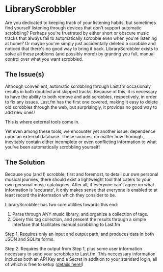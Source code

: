 # LibraryScrobbler
Are you dedicated to keeping track of your listening habits, but sometimes find yourself listening through devices that don't support automatic scrobbling?
Perhaps you're frustrated by either short or obscure music tracks that always fail to automatically scrobble even when you're listening at home?
Or maybe you've simply just accidentally deleted a scrobble and noticed that there's no good way to bring it back. 
LibraryScrobbler exists to solve all these problems (and possibly more!) by granting you full, manual control over what you want scrobbled.

## The Issue(s)
Although convenient, automatic scrobbling through Last.fm occasionaly results in both doubled and skipped tracks. Because of this, it is necessary to have the ability to both remove and add scrobbles, respectively, in order to fix any issues.
Last.fm has the first one covered, making it easy to delete old scrobbles through the web, but surprisingly, it provides no good way to add new ones!

This is where external tools come in.

Yet even among these tools, we encounter yet another issue: dependence upon an external database.
These sources, no matter how thorough, inevitably contain either incomplete or even conflicting information to what you've been automatically scrobbling yourself!

## The Solution
Because you (and I) scrobble, first and foremost, to detail our own personal musical journies, there should exist a lightweight tool that caters to your own personal music catalogues.
After all, if everyone can't agree on what information is 'accurate', it only makes sense that everyone is enabled to at least record the information which they consider to be.  

LibraryScrobbler has two core utilities towards this end:
1. Parse through ANY music library, and organize a collection of tags.
2. Query this tag collection, and present the results through a simple interface that facilitates manual scrobbling to Last.fm

Step 1. Requires only an input and output path, and produces data in both JSON and SQLite forms.

Step 2. Requires the output from Step 1, plus some user information necessary to send your scrobbles to Last.fm.
This neccessary information includes both an API Key and a Secret in addition to your standard login, all of which is free to setup ([details here!](https://www.last.fm/api/account/create))
